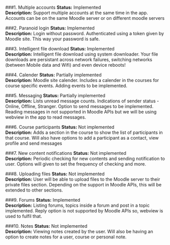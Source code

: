 ###1. Multiple accounts
  <b>Status:</b> Implemented<br/>
  <b>Description:</b> Support multiple accounts at the same time in the app. Accounts can be on the same Moodle server or on different moodle servers

###2. Paranoid login
  <b>Status:</b> Implemented<br/>
  <b>Description:</b> Login without password. Authenticated using a token given by Moodle site. This way your password is safe.

###3. Intelligent file download
  <b>Status:</b> Implemented<br/>
  <b>Description:</b> Intelligent file download using system downloader. Your file downloads are persistant across network failures, switching networks (between Mobile data and Wifi) and even device reboots!

###4. Calender
  <b>Status:</b> Partially implemented<br/>
  <b>Description:</b> Moodle site calender. Includes a calender in the courses for course specific events. Adding events to be implemented.

###5. Messaging
  <b>Status:</b> Partially implemented<br/>
  <b>Description:</b> Lists unread message counts. Indications of sender status - Online, Offline, Stranger. Option to send messages to be implemented. Reading messages in not supported in Moodle APIs but we will be using webview in the app to read messages.

###6. Course participants
  <b>Status:</b> Not implemented<br/>
  <b>Description:</b> Adds a section in the course to show the list of participants in that course. Will also have options to add a participant as a contact, view profile and send messages

###7. New content notifications
  <b>Status:</b> Not implemented<br/>
  <b>Description:</b> Periodic checking for new contents and sending notification to user. Options will given to set the frequency of checking and more.

###8. Uploading files
  <b>Status:</b> Not implemented<br/>
  <b>Description:</b> User will be able to upload files to the Moodle server to their private files section. Depending on the support in Moodle APIs, this will be extended to other sections.

###9. Forums
  <b>Status:</b> Implemented<br/>
  <b>Description:</b> Listing forums, topics inside a forum and post in a topic implemented. Reply option is not supported by Moodle APIs so, webview is used to fulfil that.

###10. Notes
  <b>Status:</b> Not implemented<br/>
  <b>Description:</b> Viewing notes created by the user. Will also be having an option to create notes for a user, course or personal note.
